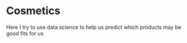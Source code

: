 # Cosmetics
Here I try to use data science to help us predict which products may be good fits for us
